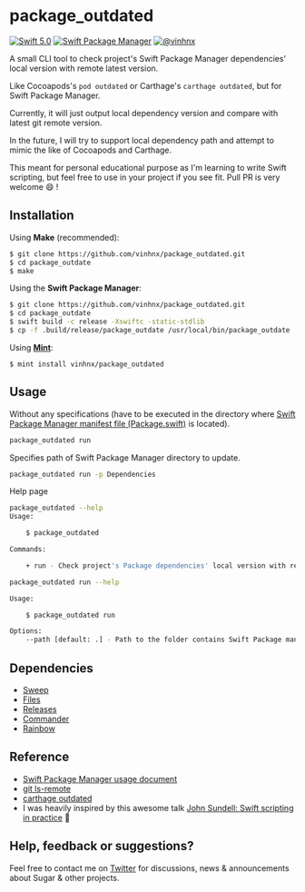 # package_outdated

[![Swift 5.0](https://img.shields.io/badge/swift-5.0-orange.svg)](#)
[![Swift Package Manager](https://img.shields.io/badge/spm-compatible-brightgreen.svg?style=flat)](https://swift.org/package-manager)
[![@vinhnx](https://img.shields.io/badge/contact-%40vinhnx-blue.svg)](https://twitter.com/vinhnx)

A small CLI tool to check project's Swift Package Manager dependencies' local version with remote latest version. 

Like Cocoapods's `pod outdated` or Carthage's `carthage outdated`, but for Swift Package Manager.

Currently, it will just output local dependency version and compare with latest git remote version. 

In the future, I will try to support local dependency path and attempt to mimic the like of Cocoapods and Carthage.

This meant for personal educational purpose as I'm learning to write Swift scripting, but feel free to use in your project if you see fit. Pull PR is very welcome 😄 !

## Installation

Using **Make** (recommended):

```bash
$ git clone https://github.com/vinhnx/package_outdated.git
$ cd package_outdate
$ make
```

Using the **Swift Package Manager**:

```bash
$ git clone https://github.com/vinhnx/package_outdated.git
$ cd package_outdate
$ swift build -c release -Xswiftc -static-stdlib
$ cp -f .build/release/package_outdate /usr/local/bin/package_outdate
```

Using **[Mint](https://github.com/yonaskolb/mint)**:

```
$ mint install vinhnx/package_outdated
```

## Usage

Without any specifications (have to be executed in the directory where [Swift Package Manager manifest file (Package.swift)](https://github.com/apple/swift-package-manager/blob/master/Documentation/Usage.md) is located).

```bash
package_outdated run
```

Specifies path of Swift Package Manager directory to update.

```bash
package_outdated run -p Dependencies
```

Help page

```bash
package_outdated --help
Usage:

    $ package_outdated

Commands:

    + run - Check project's Package dependencies' local version with remote latest version.
```

```bash
package_outdated run --help

Usage:

    $ package_outdated run

Options:
    --path [default: .] - Path to the folder contains Swift Package manifest file (Package.swift).
```

## Dependencies

+ [Sweep](https://github.com/JohnSundell/Sweep)
+ [Files](https://github.com/JohnSundell/Files)
+ [Releases](https://github.com/JohnSundell/Releases)
+ [Commander](https://github.com/kylef/Commander)
+ [Rainbow](https://github.com/onevcat/Rainbow)

## Reference

+ [Swift Package Manager usage document](https://github.com/apple/swift-package-manager/blob/master/Documentation/Usage.md#create-a-package)
+ [git ls-remote](https://git-scm.com/docs/git-ls-remote.html)
+ [carthage outdated](https://github.com/Carthage/Carthage/blob/master/Source/carthage/Outdated.swift)
+ I was heavily inspired by this awesome talk [John Sundell: Swift scripting in practice](https://www.youtube.com/watch?v=PFdh5G3BJqM) :rocket:

## Help, feedback or suggestions?

Feel free to contact me on [Twitter](https://twitter.com/vinhnx) for discussions, news & announcements about Sugar & other projects.
